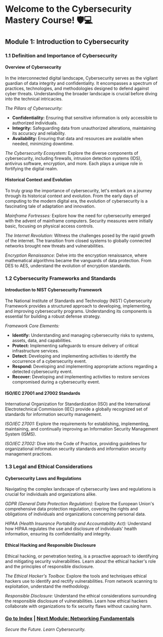 # Welcome to the Cybersecurity Mastery Course! 🛡️💻

## Module 1: Introduction to Cybersecurity

### 1.1 Definition and Importance of Cybersecurity

#### Overview of Cybersecurity

In the interconnected digital landscape, Cybersecurity serves as the vigilant guardian of data integrity and confidentiality. It encompasses a spectrum of practices, technologies, and methodologies designed to defend against cyber threats. Understanding the broader landscape is crucial before diving into the technical intricacies.

*The Pillars of Cybersecurity:*
- **Confidentiality:** Ensuring that sensitive information is only accessible to authorized individuals.
- **Integrity:** Safeguarding data from unauthorized alterations, maintaining its accuracy and reliability.
- **Availability:** Ensuring that data and resources are available when needed, minimizing downtime.

*The Cybersecurity Ecosystem:*
Explore the diverse components of cybersecurity, including firewalls, intrusion detection systems (IDS), antivirus software, encryption, and more. Each plays a unique role in fortifying the digital realm.

#### Historical Context and Evolution

To truly grasp the importance of cybersecurity, let's embark on a journey through its historical context and evolution. From the early days of computing to the modern digital era, the evolution of cybersecurity is a fascinating tale of adaptation and innovation.

*Mainframe Fortresses:*
Explore how the need for cybersecurity emerged with the advent of mainframe computers. Security measures were initially basic, focusing on physical access controls.

*The Internet Revolution:*
Witness the challenges posed by the rapid growth of the internet. The transition from closed systems to globally connected networks brought new threats and vulnerabilities.

*Encryption Renaissance:*
Delve into the encryption renaissance, where mathematical algorithms became the vanguards of data protection. From DES to AES, understand the evolution of encryption standards.

### 1.2 Cybersecurity Frameworks and Standards

#### Introduction to NIST Cybersecurity Framework

The National Institute of Standards and Technology (NIST) Cybersecurity Framework provides a structured approach to developing, implementing, and improving cybersecurity programs. Understanding its components is essential for building a robust defense strategy.

*Framework Core Elements:*
- **Identify:** Understanding and managing cybersecurity risks to systems, assets, data, and capabilities.
- **Protect:** Implementing safeguards to ensure delivery of critical infrastructure services.
- **Detect:** Developing and implementing activities to identify the occurrence of a cybersecurity event.
- **Respond:** Developing and implementing appropriate actions regarding a detected cybersecurity event.
- **Recover:** Developing and implementing activities to restore services compromised during a cybersecurity event.

#### ISO/IEC 27001 and 27002 Standards

International Organization for Standardization (ISO) and the International Electrotechnical Commission (IEC) provide a globally recognized set of standards for information security management.

*ISO/IEC 27001:*
Explore the requirements for establishing, implementing, maintaining, and continually improving an Information Security Management System (ISMS).

*ISO/IEC 27002:*
Dive into the Code of Practice, providing guidelines for organizational information security standards and information security management practices.

### 1.3 Legal and Ethical Considerations

#### Cybersecurity Laws and Regulations

Navigating the complex landscape of cybersecurity laws and regulations is crucial for individuals and organizations alike.

*GDPR (General Data Protection Regulation):*
Explore the European Union's comprehensive data protection regulation, covering the rights and obligations of individuals and organizations concerning personal data.

*HIPAA (Health Insurance Portability and Accountability Act):*
Understand how HIPAA regulates the use and disclosure of individuals' health information, ensuring its confidentiality and integrity.

#### Ethical Hacking and Responsible Disclosure

Ethical hacking, or penetration testing, is a proactive approach to identifying and mitigating security vulnerabilities. Learn about the ethical hacker's role and the principles of responsible disclosure.

*The Ethical Hacker's Toolbox:*
Explore the tools and techniques ethical hackers use to identify and rectify vulnerabilities. From network scanning to exploitation, understand the methodology.

*Responsible Disclosure:*
Understand the ethical considerations surrounding the responsible disclosure of vulnerabilities. Learn how ethical hackers collaborate with organizations to fix security flaws without causing harm.

### [Go to Index](#table-of-contents) | [Next Module: Networking Fundamentals](Module%202.md)

*Secure the Future. Learn Cybersecurity.*

